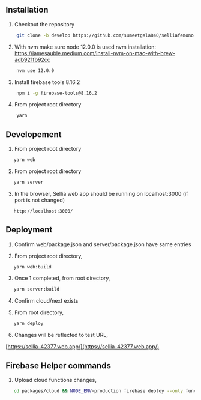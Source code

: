 ## Installation

1. Checkout the repository

```bash
    git clone -b develop https://github.com/sumeetgala840/selliafemono.git
```

2. With nvm make sure node 12.0.0 is used
   nvm installation: https://jamesauble.medium.com/install-nvm-on-mac-with-brew-adb921fb92cc

```bash
    nvm use 12.0.0
```

3. Install firebase tools 8.16.2

```bash
    npm i -g firebase-tools@8.16.2
```

4. From project root directory

```bash
    yarn
```

## Developement

1. From project root directory

```bash
   yarn web
```

2. From project root directory

```bash
   yarn server
```

3. In the browser, Sellia web app should be running on localhost:3000 (if port is not changed)

```bash
   http://localhost:3000/
```

## Deployment

1. Confirm web/package.json and server/package.json have same entries

2. From project root directory,

```bash
   yarn web:build
```

3. Once 1 completed, from root directory,

```bash
   yarn server:build
```

4. Confirm cloud/next exists

5. From root directory,

```bash
   yarn deploy
```

6. Changes will be reflected to test URL,

[https://sellia-42377.web.app/](https://sellia-42377.web.app/)

## Firebase Helper commands

1. Upload cloud functions changes,

```bash
   cd packages/cloud && NODE_ENV=production firebase deploy --only functions:userActivityNotificationListner
```
